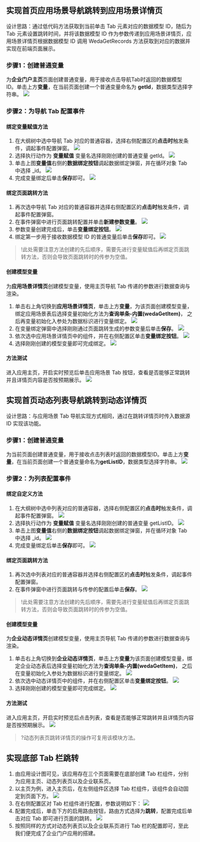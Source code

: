 ## 实现首页应用场景导航跳转到应用场景详情页[](id:model1)
设计思路：通过低代码方法获取到当前单击 Tab 元素对应的数据模型 ID，随后为 Tab 元素设置跳转时间，并将该数据模型 ID 作为参数传递到应用场景详情页，应用场景详情页根据数据模型 ID 调用 WedaGetRecords 方法获取到对应的数据并实现在前端页面展示。

### 步骤1：创建普通变量
为**企业门户主页**页面创建普通变量，用于接收点击导航Tab时返回的数据模型 ID。单击上方**变量**，在当前页面创建一个普通变量命名为 **getId**，数据类型选择字符串。
![](https://qcloudimg.tencent-cloud.cn/raw/e2273415f0601ea72689f4640d4fb9d2.png)

### 步骤2：为导航 Tab 配置事件

#### 绑定变量赋值方法
1. 在大纲树中选中导航 Tab 对应的普通容器，选择右侧配置区的**点击时**触发条件，调起事件配置弹窗。
![](https://qcloudimg.tencent-cloud.cn/raw/a3601ab4f488e2cd7400cce7dffe90e6.png)
2. 选择执行动作为 **变量赋值** 变量名选择刚刚创建的普通变量 getId。
![](https://qcloudimg.tencent-cloud.cn/raw/efecc8c4c6c8bd9edab01c8226669e9b.png)
3. 单击上图**变量值**右侧的**数据绑定按钮**调起数据绑定弹窗，并在循环对象 Tab 中选择 \_id。
![](https://qcloudimg.tencent-cloud.cn/raw/05ab03c3ada60d661582bc3d2f5e32c5.png)
4. 完成变量绑定后单击**保存**即可。
![](https://qcloudimg.tencent-cloud.cn/raw/f7cda83cb360c87ce6b542461568fe6b.png)

#### 绑定页面跳转方法
1. 再次选中导航 Tab 对应的普通容器并选择右侧配置区的**点击时**触发条件，调起事件配置弹窗。
2. 在事件弹窗中进行页面跳转配置并单击**新建参数变量**。
![](https://qcloudimg.tencent-cloud.cn/raw/0a5245cd0f78c2e00b047eba576f4843.png)
3. 参数变量创建完成后，单击**变量绑定按钮**。
![](https://qcloudimg.tencent-cloud.cn/raw/cfab489daf3e59f1c3744ee9039407ca.png)
4. 绑定第一步用于接收数据模型 ID 的普通变量后单击**保存**即可。
![](https://qcloudimg.tencent-cloud.cn/raw/c64e291f33c3f610223c80c772d6a40c.png)

>!此处需要注意方法创建的先后顺序，需要先进行变量赋值后再绑定页面跳转方法，否则会导致页面跳转时的传参为空值。

#### 创建模型变量
为**应用场景详情页**创建模型变量，使用主页导航 Tab 传递的参数进行数据查询与渲染。
1. 单击右上角切换到**应用场景详情页**，单击上方**变量**，为该页面创建模型变量，绑定应用场景表后选择变量初始化方法为**查询单条-内置(wedaGetItem)**， 之后再变量初始化入参处为数据标识进行变量绑定。
![](https://qcloudimg.tencent-cloud.cn/raw/d139b945d36b5c3149fa9b4e8e082131.png)
2. 在变量绑定弹窗中选择刚刚通过页面跳转生成的参数变量后单击**保存**。
![](https://qcloudimg.tencent-cloud.cn/raw/56b4303944a5402f2606de23225e677e.png)
3. 依次选中应用场景详情页中的组件，并在右侧配置区单击**变量绑定按钮**。
![](https://qcloudimg.tencent-cloud.cn/raw/840c865d3f646ccefe4f94e77e6e5080.png)
4. 选择刚刚创建的模型变量即可完成绑定。
![](https://qcloudimg.tencent-cloud.cn/raw/8d003c96adfaba20d0e3b509edcf830d.png)


#### 方法测试
进入应用主页，开启实时预览后单击应用场景 Tab 按钮，查看是否能够正常跳转并且详情页内容是否按预期展示。
![](https://qcloudimg.tencent-cloud.cn/raw/afe2b91d546ff0e6913bb37c891dc852.png)


## 实现首页动态列表导航跳转到动态详情页[](id:model2)
设计思路：与应用场景 Tab 导航实现方式相同，通过在跳转详情页时传入数据源 ID 实现该功能。

### 步骤1：创建普通变量
为当前页面创建普通变量，用于接收点击列表时返回的数据模型ID。单击上方**变量**，在当前页面创建一个普通变量命名为**getListID**，数据类型选择字符串。
![](https://qcloudimg.tencent-cloud.cn/raw/1c028c5e9db987e4dd5eebddde3ad76d.png)


### 步骤2：为列表配置事件

#### 绑定自定义方法
1. 在大纲树中选中列表对应的普通容器，选择右侧配置区的**点击时**触发条件，调起事件配置弹窗。
![](https://qcloudimg.tencent-cloud.cn/raw/85cfb1ec8260afbec067448f2d5abd62.png)
2. 选择执行动作为 **变量赋值** 变量名选择刚刚创建的普通变量 getListID。
![](https://qcloudimg.tencent-cloud.cn/raw/0c006d8a2fa48565e0c4244f00e979f6.png)
3. 单击上图**变量值**右侧的**数据绑定按钮**调起数据绑定弹窗，并在循环对象 Tab 中选择 \_id。
![](https://qcloudimg.tencent-cloud.cn/raw/f686846de59326387bfefd28747d8d1b.png)
4. 完成变量绑定后单击**保存**即可。
![](https://qcloudimg.tencent-cloud.cn/raw/55347dd84bbc0963224c1201a798f3e4.png)


#### 绑定页面跳转方法
1. 再次选中列表对应的普通容器并选择右侧配置区的**点击时**触发条件，调起事件配置弹窗。
2. 在事件弹窗中进行页面跳转与传参的配置后单击**保存**。
![](https://qcloudimg.tencent-cloud.cn/raw/4b1e350d708a6e1e373b10381e771351.png)
>!此处需要注意方法创建的先后顺序，需要先进行变量赋值后再绑定页面跳转方法，否则会导致页面跳转时的传参为空值。

#### 创建模型变量
为**企业动态详情页**创建模型变量，使用主页导航 Tab 传递的参数进行数据查询与渲染。
1. 单击右上角切换到**企业动态详情页**，单击上方**变量**为该页面创建模型变量，绑定企业动态表后选择变量初始化方法为**查询单条-内置(wedaGetItem)**， 之后在变量初始化入参处为数据标识进行变量绑定。
![](https://qcloudimg.tencent-cloud.cn/raw/fb86dde33a8e0d37095b9b6176821770.png)
2. 依次选中动态详情页中的组件，并在右侧配置区单击**变量绑定按钮**。
![](https://qcloudimg.tencent-cloud.cn/raw/dd218399d1c648372cca161ae1442665.png)
3. 选择刚刚创建的模型变量即可完成绑定。
![](https://qcloudimg.tencent-cloud.cn/raw/276d5371bc9e0339031ffe1677f44236.png)

#### 方法测试
进入应用主页，开启实时预览后点击列表，查看是否能够正常跳转并且详情页内容是否按预期展示。
![](https://qcloudimg.tencent-cloud.cn/raw/8fbc844b9913ce6bd5ae6d6d958a4569.png)

>?动态列表页跳转详情页的操作可复用该模块方法。


## 实现底部 Tab 栏跳转

1. 由应用设计图可见，该应用存在三个页面需要在底部创建 Tab 栏组件，分别为应用主页、动态列表页以及企业联系页。
2. 以主页为例，进入主页后，在左侧组件区选择 Tab 栏组件，该组件会自动固定到页面下方。
![](https://qcloudimg.tencent-cloud.cn/raw/2b69426f909f78f4478a76f9bbd19eb4.png)
3. 在右侧配置区对 Tab 栏组件进行配置，参数说明如下：
![](https://qcloudimg.tencent-cloud.cn/raw/ec95fad0be2c8798b09eaef9ccd26d2a.png)
4. 配置完成后，单击下方的启用路由按钮，路由方式选择为**跳转**，配置完成后单击对应 Tab 即可进行页面的跳转。
![](https://qcloudimg.tencent-cloud.cn/raw/605b6d51368e0bd12a36e305bb336b7c.png)
5. 按照同样的方式对动态列表页以及企业联系页进行 Tab 栏的配置即可，至此我们便完成了企业门户应用的搭建。
